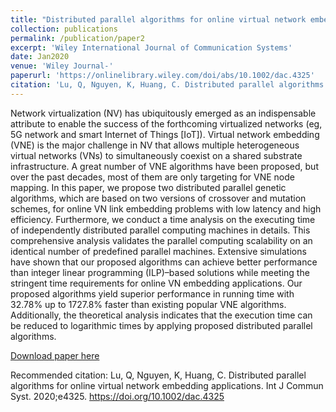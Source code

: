 ```yaml
---
title: "Distributed parallel algorithms for online virtual network embedding applications"
collection: publications
permalink: /publication/paper2
excerpt: 'Wiley International Journal of Communication Systems'
date: Jan2020
venue: 'Wiley Journal-'
paperurl: 'https://onlinelibrary.wiley.com/doi/abs/10.1002/dac.4325'
citation: 'Lu, Q, Nguyen, K, Huang, C. Distributed parallel algorithms for online virtual network embedding applications. Int J Commun Syst. 2020;e4325. https://doi.org/10.1002/dac.4325'
---
```

Network virtualization (NV) has ubiquitously emerged as an indispensable attribute to enable the success of the forthcoming virtualized networks (eg, 5G network and smart Internet of Things [IoT]). Virtual network embedding (VNE) is the major challenge in NV that allows multiple heterogeneous virtual networks (VNs) to simultaneously coexist on a shared substrate infrastructure. A great number of VNE algorithms have been proposed, but over the past decades, most of them are only targeting for VNE node mapping. In this paper, we propose two distributed parallel genetic algorithms, which are based on two versions of crossover and mutation schemes, for online VN link embedding problems with low latency and high efficiency. Furthermore, we conduct a time analysis on the executing time of independently distributed parallel computing machines in details. This comprehensive analysis validates the parallel computing scalability on an identical number of predefined parallel machines. Extensive simulations have shown that our proposed algorithms can achieve better performance than integer linear programming (ILP)–based solutions while meeting the stringent time requirements for online VN embedding applications. Our proposed algorithms yield superior performance in running time with 32.78% up to 1727.8% faster than existing popular VNE algorithms. Additionally, the theoretical analysis indicates that the execution time can be reduced to logarithmic times by applying proposed distributed parallel algorithms.

[Download paper here](https://onlinelibrary.wiley.com/doi/abs/10.1002/dac.4325)

Recommended citation: Lu, Q, Nguyen, K, Huang, C. Distributed parallel algorithms for online virtual network embedding applications. Int J Commun Syst. 2020;e4325. https://doi.org/10.1002/dac.4325
